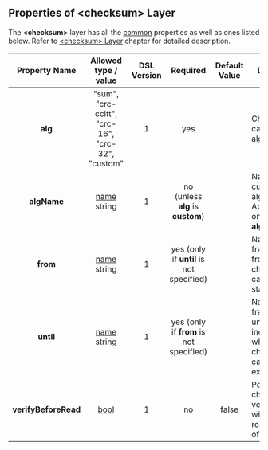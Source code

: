 ## Properties of &lt;checksum&gt; Layer
The **&lt;checksum&gt;** layer has all the [common](layers.md) properties as
well as ones listed below. Refer to [&lt;checksum&gt; Layer](../frames/checksum.md) chapter
for detailed description. 

|Property Name|Allowed type / value|DSL Version|Required|Default Value|Description|
|:-----------:|:------------------:|:---------:|:------:|:-----------:|-----------|
|**alg**|"sum", "crc-ccitt", "crc-16", "crc-32", "custom"|1|yes||Checksum calculation algorithm.|
|**algName**|[name](../intro/names.md) string|1|no (unless **alg** is **custom**)||Name of the custom algorithm. Applicable only if **alg="custom"**.|
|**from**|[name](../intro/names.md) string|1|yes (only if **until** is not specified)||Name of the frame layer, from which the checksum calculation starts.|
|**until**|[name](../intro/names.md) string|1|yes (only if **from** is not specified)||Name of the frame layer, until (and including) which the checksum calculation is executed.|
|**verifyBeforeRead**|[bool](../intro/boolean.md)|1|no|false|Perform checksum verification without reading values of other layers.|

